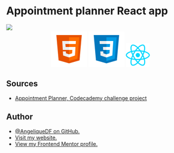 # Appointment planner React app

<img src="https://user-images.githubusercontent.com/39645777/185409457-ca86c81a-a103-4140-b2ef-2855b5537d2c.png" width="30%" />

<div align="center">
  <img src="./src/images/logo-html5.svg">
  <img src="./src/images/logo-css3.svg">
  <img width="64px" src="./src/images/logo-reactjs-small.svg">
</div>

## Sources

- [Appointment Planner, Codecademy challenge project](https://www.codecademy.com/paths/advanced-react-redux-sp/tracks/advanced-react-redux-sp-react/modules/react-challenge-project/projects/appointment-planner)

## Author

- [@AngeliqueDF on GitHub.](https://github.com/AngeliqueDF)
- [Visit my website.](https://adf.dev)
- [View my Frontend Mentor profile.](https://www.frontendmentor.io/profile/AngeliqueDF)
